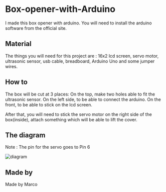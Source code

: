 # Box-opener-with-Arduino
I made this box opener with arduino. You will need to install the arduino software from the official site. 

## Material
The things you will need for this project are : 16x2 lcd screen, servo motor, ultrasonic sensor, usb cable, breadboard,
Arduino Uno and some jumper wires.

## How to
The box will be cut at 3 places:
On the top, make two holes able to fit the ultrasonic sensor.
On the left side, to be able to connect the arduino.
On the front, to be able to stick on the lcd screen.

After that, you will need to stick the servo motor on the right side of the box(inside), attach something which will be able 
to lift the cover.

## The diagram

Note : The pin for the servo goes to Pin 6

![diagram](https://user-images.githubusercontent.com/50530429/80919534-74791a00-8d38-11ea-971b-b6d981811753.jpg)


## Made by
Made by Marco
